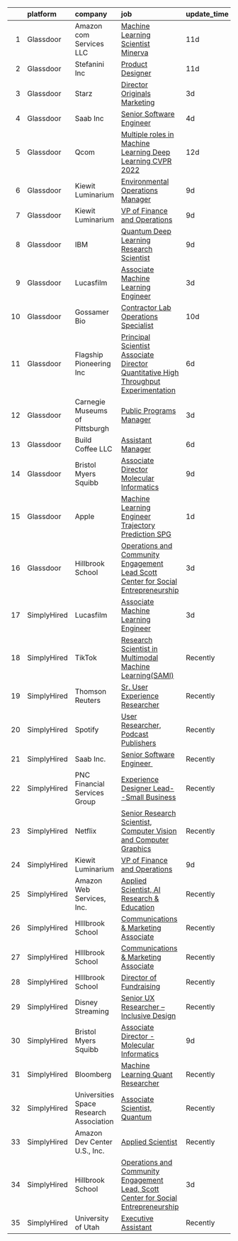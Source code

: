 

|    | platform    | company                                 | job                                                                                                                                                                                                                                                                                                                                                                                                                                                                                                                                                                                                                                                                                                                                                                                                                                                                                                                                                                                                                                                                                                                          | update_time   | location                      |
|---:|:------------|:----------------------------------------|:-----------------------------------------------------------------------------------------------------------------------------------------------------------------------------------------------------------------------------------------------------------------------------------------------------------------------------------------------------------------------------------------------------------------------------------------------------------------------------------------------------------------------------------------------------------------------------------------------------------------------------------------------------------------------------------------------------------------------------------------------------------------------------------------------------------------------------------------------------------------------------------------------------------------------------------------------------------------------------------------------------------------------------------------------------------------------------------------------------------------------------|:--------------|:------------------------------|
|  1 | Glassdoor   | Amazon com Services LLC                 | [Machine Learning Scientist  Minerva](https://www.glassdoor.com/partner/jobListing.htm?pos=111&ao=1136043&s=58&guid=00000181329b06c48b31a4da23d7cd18&src=GD_JOB_AD&t=SR&vt=w&cs=1_d3d41f17&cb=1654411429769&jobListingId=1007887659198&jrtk=3-0-1g4p9m1n9r056801-1g4p9m1no2hse000-72f20929e6efdf50-)                                                                                                                                                                                                                                                                                                                                                                                                                                                                                                                                                                                                                                                                                                                                                                                                                         | 11d           | San Diego, CA                 |
|  2 | Glassdoor   | Stefanini  Inc                          | [Product Designer](https://www.glassdoor.com/partner/jobListing.htm?pos=109&ao=1136043&s=58&guid=00000181329b06c48b31a4da23d7cd18&src=GD_JOB_AD&t=SR&vt=w&ea=1&cs=1_8aa17b98&cb=1654411429769&jobListingId=1007890544709&jrtk=3-0-1g4p9m1n9r056801-1g4p9m1no2hse000-640649f03ce3bf6b-)                                                                                                                                                                                                                                                                                                                                                                                                                                                                                                                                                                                                                                                                                                                                                                                                                                       | 11d           | Dearborn, MI                  |
|  3 | Glassdoor   | Starz                                   | [Director  Originals Marketing](https://www.glassdoor.com/partner/jobListing.htm?pos=115&ao=1136043&s=58&guid=00000181329b06c48b31a4da23d7cd18&src=GD_JOB_AD&t=SR&vt=w&cs=1_5e035502&cb=1654411429769&jobListingId=1007908906471&jrtk=3-0-1g4p9m1n9r056801-1g4p9m1no2hse000-58fb49e46bb652c3-)                                                                                                                                                                                                                                                                                                                                                                                                                                                                                                                                                                                                                                                                                                                                                                                                                               | 3d            | Santa Monica, CA              |
|  4 | Glassdoor   | Saab Inc                                | [Senior Software Engineer  ](https://www.glassdoor.com/partner/jobListing.htm?pos=116&ao=1136043&s=58&guid=00000181329b06c48b31a4da23d7cd18&src=GD_JOB_AD&t=SR&vt=w&cs=1_75e59cdb&cb=1654411429769&jobListingId=1007906668474&jrtk=3-0-1g4p9m1n9r056801-1g4p9m1no2hse000-852065b7880b0916-)                                                                                                                                                                                                                                                                                                                                                                                                                                                                                                                                                                                                                                                                                                                                                                                                                                  | 4d            | New York State                |
|  5 | Glassdoor   | Qcom                                    | [Multiple roles in Machine Learning   Deep Learning  CVPR 2022 ](https://www.glassdoor.com/partner/jobListing.htm?pos=114&ao=1136043&s=58&guid=00000181329b06c48b31a4da23d7cd18&src=GD_JOB_AD&t=SR&vt=w&cs=1_057a56df&cb=1654411429769&jobListingId=1007887421179&jrtk=3-0-1g4p9m1n9r056801-1g4p9m1no2hse000-263a29d0a34c1717-)                                                                                                                                                                                                                                                                                                                                                                                                                                                                                                                                                                                                                                                                                                                                                                                              | 12d           | San Diego, CA                 |
|  6 | Glassdoor   | Kiewit Luminarium                       | [Environmental Operations Manager](https://www.glassdoor.com/partner/jobListing.htm?pos=112&ao=1136043&s=58&guid=00000181329b06c48b31a4da23d7cd18&src=GD_JOB_AD&t=SR&vt=w&ea=1&cs=1_b13efb70&cb=1654411429769&jobListingId=1007895527797&jrtk=3-0-1g4p9m1n9r056801-1g4p9m1no2hse000-42d49a60401ea9f8-)                                                                                                                                                                                                                                                                                                                                                                                                                                                                                                                                                                                                                                                                                                                                                                                                                       | 9d            | Omaha, NE                     |
|  7 | Glassdoor   | Kiewit Luminarium                       | [VP of Finance and Operations](https://www.glassdoor.com/partner/jobListing.htm?pos=102&ao=1136043&s=58&guid=00000181329b06c48b31a4da23d7cd18&src=GD_JOB_AD&t=SR&vt=w&ea=1&cs=1_0c57d32f&cb=1654411429768&jobListingId=1007895569061&jrtk=3-0-1g4p9m1n9r056801-1g4p9m1no2hse000-462fd0bf686a3b43-)                                                                                                                                                                                                                                                                                                                                                                                                                                                                                                                                                                                                                                                                                                                                                                                                                           | 9d            | Omaha, NE                     |
|  8 | Glassdoor   | IBM                                     | [Quantum Deep Learning Research Scientist](https://www.glassdoor.com/partner/jobListing.htm?pos=104&ao=1136043&s=58&guid=00000181329b06c48b31a4da23d7cd18&src=GD_JOB_AD&t=SR&vt=w&cs=1_6bcc3074&cb=1654411429768&jobListingId=1007894691771&jrtk=3-0-1g4p9m1n9r056801-1g4p9m1no2hse000-b1ba810f1356763d-)                                                                                                                                                                                                                                                                                                                                                                                                                                                                                                                                                                                                                                                                                                                                                                                                                    | 9d            | Yorktown Heights, NY          |
|  9 | Glassdoor   | Lucasfilm                               | [Associate Machine Learning Engineer](https://www.glassdoor.com/partner/jobListing.htm?pos=103&ao=1136043&s=58&guid=00000181329b06c48b31a4da23d7cd18&src=GD_JOB_AD&t=SR&vt=w&cs=1_f80e5051&cb=1654411429768&jobListingId=1007909774184&jrtk=3-0-1g4p9m1n9r056801-1g4p9m1no2hse000-365b1ae98bce8469-)                                                                                                                                                                                                                                                                                                                                                                                                                                                                                                                                                                                                                                                                                                                                                                                                                         | 3d            | San Francisco, CA             |
| 10 | Glassdoor   | Gossamer Bio                            | [Contractor   Lab Operations Specialist](https://www.glassdoor.com/partner/jobListing.htm?pos=108&ao=1136043&s=58&guid=00000181329b06c48b31a4da23d7cd18&src=GD_JOB_AD&t=SR&vt=w&cs=1_da1d68b9&cb=1654411429768&jobListingId=1007892564369&jrtk=3-0-1g4p9m1n9r056801-1g4p9m1no2hse000-9624ad3889ce0af5-)                                                                                                                                                                                                                                                                                                                                                                                                                                                                                                                                                                                                                                                                                                                                                                                                                      | 10d           | San Diego, CA                 |
| 11 | Glassdoor   | Flagship Pioneering  Inc                | [Principal Scientist Associate Director   Quantitative High Throughput Experimentation](https://www.glassdoor.com/partner/jobListing.htm?pos=113&ao=1136043&s=58&guid=00000181329b06c48b31a4da23d7cd18&src=GD_JOB_AD&t=SR&vt=w&ea=1&cs=1_06e5b1fe&cb=1654411429769&jobListingId=1007900532807&jrtk=3-0-1g4p9m1n9r056801-1g4p9m1no2hse000-2d9f0c70f7af0eb6-)                                                                                                                                                                                                                                                                                                                                                                                                                                                                                                                                                                                                                                                                                                                                                                  | 6d            | Boston, MA                    |
| 12 | Glassdoor   | Carnegie Museums of Pittsburgh          | [Public Programs Manager](https://www.glassdoor.com/partner/jobListing.htm?pos=106&ao=1136043&s=58&guid=00000181329b06c48b31a4da23d7cd18&src=GD_JOB_AD&t=SR&vt=w&ea=1&cs=1_29eae65d&cb=1654411429768&jobListingId=1007910029035&jrtk=3-0-1g4p9m1n9r056801-1g4p9m1no2hse000-036637ca65140636-)                                                                                                                                                                                                                                                                                                                                                                                                                                                                                                                                                                                                                                                                                                                                                                                                                                | 3d            | Pittsburgh, PA                |
| 13 | Glassdoor   | Build Coffee  LLC                       | [Assistant Manager](https://www.glassdoor.com/partner/jobListing.htm?pos=110&ao=1136043&s=58&guid=00000181329b06c48b31a4da23d7cd18&src=GD_JOB_AD&t=SR&vt=w&ea=1&cs=1_7f496570&cb=1654411429769&jobListingId=1007900953430&jrtk=3-0-1g4p9m1n9r056801-1g4p9m1no2hse000-536472d66396fe2d-)                                                                                                                                                                                                                                                                                                                                                                                                                                                                                                                                                                                                                                                                                                                                                                                                                                      | 6d            | Chicago, IL                   |
| 14 | Glassdoor   | Bristol Myers Squibb                    | [Associate Director   Molecular Informatics](https://www.glassdoor.com/partner/jobListing.htm?pos=101&ao=1110586&s=58&guid=00000181329b06c48b31a4da23d7cd18&src=GD_JOB_AD&t=SR&vt=w&cs=1_ea575f84&cb=1654411429768&jobListingId=1007894892655&cpc=8795CF9063CD573D&jrtk=3-0-1g4p9m1n9r056801-1g4p9m1no2hse000-22e90be04da4728a--6NYlbfkN0C8DhssTksZ4tAWhh8LVIFF2qionQVVpONm6qYGpiaOibL6AWqRAWV4s3fVoN5Gmbairt6cAr-i83sx3lOZ5CZ7FihJs8xsxY_yIcGa_BW0NR0DCjZ_Zj9In9SGxOxX6o1ISNoBzgs_apSZFzSEFFZcdp9QT0KuSceKOS6qrIWj5AkyKl5hiflA_ItqW6Jh3a1RfB8sq3M47_kebDx-WP8LuTNVQOwuCQcJZd7i2Ruh2TorvMqklIXeTWBvKt5ZimAKyFBICC3e_MUJSA-u4NOCYvUVvrkfto0izrU2D3a1Cr2g14HFrIrs4lHd4lCkgSciFFGNFWieHIfDVlDKFWL0hMCm_G-bA1K5ekdicKbwKjm6jG13SO2yhje-y7mpGZBd7Fld-e6ihcW5drMFDuB3oRupDUv6-TtKiH4ASjEAS2oD5rNqH9CYEEOPwk2_6cA_yG9eM8V7ZLfT_DQG-JeQXGvGCtwc5WPtcnsyfi2bmDNfj3o4Ao9mFo4LCf5Idq5bhME5hV-HrMNyJxeGjUclqMtw4lMPSr5aw9nb0DXMpL0jk6lmxyfbeGKljO_lshqlP0ASgTsrPKgQl9YAttt_mCs-2vyVhD-F2n3Ok_LEB8Gu7wFHWxmHYpJO39wHBmF2U0o4RILAmXjWnhvu6YNSpKnU704KWj5W8ESv71mP7nzOZ6tWtC_AUakg5C3ba4MgnfQ08qjX4bfK_M2mTxGwShaczQfPRYeCA4wHotdpeg%3D%3D) | 9d            | Cambridge, MA                 |
| 15 | Glassdoor   | Apple                                   | [Machine Learning Engineer  Trajectory Prediction   SPG](https://www.glassdoor.com/partner/jobListing.htm?pos=105&ao=1136043&s=58&guid=00000181329b06c48b31a4da23d7cd18&src=GD_JOB_AD&t=SR&vt=w&cs=1_b60c7dbc&cb=1654411429768&jobListingId=1007917362833&jrtk=3-0-1g4p9m1n9r056801-1g4p9m1no2hse000-978dd6b7be1086c0-)                                                                                                                                                                                                                                                                                                                                                                                                                                                                                                                                                                                                                                                                                                                                                                                                      | 1d            | Cupertino, CA                 |
| 16 | Glassdoor   | Hillbrook School                        | [Operations and Community Engagement Lead  Scott Center for Social Entrepreneurship](https://www.glassdoor.com/partner/jobListing.htm?pos=107&ao=1136043&s=58&guid=00000181329b06c48b31a4da23d7cd18&src=GD_JOB_AD&t=SR&vt=w&cs=1_499d3969&cb=1654411429768&jobListingId=1007910970763&jrtk=3-0-1g4p9m1n9r056801-1g4p9m1no2hse000-76fed38aa6d171ab-)                                                                                                                                                                                                                                                                                                                                                                                                                                                                                                                                                                                                                                                                                                                                                                          | 3d            | Los Gatos, CA                 |
| 17 | SimplyHired | Lucasfilm                               | [Associate Machine Learning Engineer](https://www.simplyhired.com/job/XJTtzorP-cvC9W-T4C3Nbsj0BMgIlQp6ZwvKdhPLZqUll3uPYTuIAQ?q=generative+art)                                                                                                                                                                                                                                                                                                                                                                                                                                                                                                                                                                                                                                                                                                                                                                                                                                                                                                                                                                               | 3d            | San Francisco, CA             |
| 18 | SimplyHired | TikTok                                  | [Research Scientist in Multimodal Machine Learning(SAMI)](https://www.simplyhired.com/job/RF--uSNk78LTA34ef1bdiu0pKLt4Pi-ymnvln8G5Tt04yDFByn9e0w?q=generative+art)                                                                                                                                                                                                                                                                                                                                                                                                                                                                                                                                                                                                                                                                                                                                                                                                                                                                                                                                                           | Recently      | Mountain View, CA +1 location |
| 19 | SimplyHired | Thomson Reuters                         | [Sr. User Experience Researcher](https://www.simplyhired.com/job/r_CrIp-pPQ60LozSxKK_YB1n1eIUpCg43g5B_mQR-4GSOQJQ0EnZBQ?q=generative+art)                                                                                                                                                                                                                                                                                                                                                                                                                                                                                                                                                                                                                                                                                                                                                                                                                                                                                                                                                                                    | Recently      | Eagan, MN                     |
| 20 | SimplyHired | Spotify                                 | [User Researcher, Podcast Publishers](https://www.simplyhired.com/job/EzVMIseMCZYSeAe8tUzdjtWjHJ-Wvq5BdgEd8_u_SRAJIPadQ5NJFw?q=generative+art)                                                                                                                                                                                                                                                                                                                                                                                                                                                                                                                                                                                                                                                                                                                                                                                                                                                                                                                                                                               | Recently      | New York, NY                  |
| 21 | SimplyHired | Saab Inc.                               | [Senior Software Engineer ﻿](https://www.simplyhired.com/job/XGxxSbi_pQmghBTdNfKG3BCaBxwKkfnYwjhpRjm-rIVPcxLAmzaDCg?q=generative+art)                                                                                                                                                                                                                                                                                                                                                                                                                                                                                                                                                                                                                                                                                                                                                                                                                                                                                                                                                                                        | Recently      | Remote                        |
| 22 | SimplyHired | PNC Financial Services Group            | [Experience Designer Lead--Small Business](https://www.simplyhired.com/job/JXa9DJ3AOPdtSnwCNnkx0GDIkDCzCfvBWMlbF3ho8e7LITo3w1Ot6A?q=generative+art)                                                                                                                                                                                                                                                                                                                                                                                                                                                                                                                                                                                                                                                                                                                                                                                                                                                                                                                                                                          | Recently      | Pittsburgh, PA                |
| 23 | SimplyHired | Netflix                                 | [Senior Research Scientist, Computer Vision and Computer Graphics](https://www.simplyhired.com/job/maodeJEt1f48bOZXefNYd3Eodsbh2sgdyn322dyZBoxR5Gonseaxow?q=generative+art)                                                                                                                                                                                                                                                                                                                                                                                                                                                                                                                                                                                                                                                                                                                                                                                                                                                                                                                                                  | Recently      | Los Gatos, CA                 |
| 24 | SimplyHired | Kiewit Luminarium                       | [VP of Finance and Operations](https://www.simplyhired.com/job/39d6j0Bc8q9AwjtQz9RgQAX4fVkA7HjfoPt5YGAK9ooVvRLcBRUqcg?q=generative+art)                                                                                                                                                                                                                                                                                                                                                                                                                                                                                                                                                                                                                                                                                                                                                                                                                                                                                                                                                                                      | 9d            | Omaha, NE                     |
| 25 | SimplyHired | Amazon Web Services, Inc.               | [Applied Scientist, AI Research & Education](https://www.simplyhired.com/job/wp8WATIT-1HS79JLc1taJVF6CSyWTVYSS5J_PIlVAhf59IQ9U1vGWw?q=generative+art)                                                                                                                                                                                                                                                                                                                                                                                                                                                                                                                                                                                                                                                                                                                                                                                                                                                                                                                                                                        | Recently      | Santa Clara, CA               |
| 26 | SimplyHired | HIllbrook School                        | [Communications & Marketing Associate](https://www.simplyhired.com/job/2MBebvIOj_Hp5gq3FFNayjvwoxn4Pb440_8DT_CXG_1WV2F-P3BN4Q?q=generative+art)                                                                                                                                                                                                                                                                                                                                                                                                                                                                                                                                                                                                                                                                                                                                                                                                                                                                                                                                                                              | Recently      | Los Gatos, CA                 |
| 27 | SimplyHired | HIllbrook School                        | [Communications & Marketing Associate](https://www.simplyhired.com/job/2MBebvIOj_Hp5gq3FFNayjvwoxn4Pb440_8DT_CXG_1WV2F-P3BN4Q?q=generative+art)                                                                                                                                                                                                                                                                                                                                                                                                                                                                                                                                                                                                                                                                                                                                                                                                                                                                                                                                                                              | Recently      | Los Gatos, CA                 |
| 28 | SimplyHired | HIllbrook School                        | [Director of Fundraising](https://www.simplyhired.com/job/ENKUisqEPyXa1cUA81a4-YhdtzebfyE0gA8nVSY6VQ4HA2qzcaOKGg?q=generative+art)                                                                                                                                                                                                                                                                                                                                                                                                                                                                                                                                                                                                                                                                                                                                                                                                                                                                                                                                                                                           | Recently      | Los Gatos, CA                 |
| 29 | SimplyHired | Disney Streaming                        | [Senior UX Researcher – Inclusive Design](https://www.simplyhired.com/job/RAZ7KmP0s5ZxA1-vecnyB9VkufxwIgWazNIW97r0gQtq_zVckZa9tQ?q=generative+art)                                                                                                                                                                                                                                                                                                                                                                                                                                                                                                                                                                                                                                                                                                                                                                                                                                                                                                                                                                           | Recently      | San Francisco, CA             |
| 30 | SimplyHired | Bristol Myers Squibb                    | [Associate Director - Molecular Informatics](https://www.simplyhired.com/job/QtWWkNjz_Cu3ZIEtJ0B9sthqkeZ5MfHKqpcgho2hq4l3uGmX674F0Q?q=generative+art)                                                                                                                                                                                                                                                                                                                                                                                                                                                                                                                                                                                                                                                                                                                                                                                                                                                                                                                                                                        | 9d            | San Diego, CA                 |
| 31 | SimplyHired | Bloomberg                               | [Machine Learning Quant Researcher](https://www.simplyhired.com/job/VPoBWZeqtsL_I-8lUeUVH-XyL3kFT6mMxT20wo9--CNiv9Uav37p5Q?q=generative+art)                                                                                                                                                                                                                                                                                                                                                                                                                                                                                                                                                                                                                                                                                                                                                                                                                                                                                                                                                                                 | Recently      | New York, NY                  |
| 32 | SimplyHired | Universities Space Research Association | [Associate Scientist, Quantum](https://www.simplyhired.com/job/A_kNwmPauICIfo5Qu5V7PVE0zdmhMpn6G33lWYk4RtzR6S2AfVqQ5A?q=generative+art)                                                                                                                                                                                                                                                                                                                                                                                                                                                                                                                                                                                                                                                                                                                                                                                                                                                                                                                                                                                      | Recently      | Mountain View, CA             |
| 33 | SimplyHired | Amazon Dev Center U.S., Inc.            | [Applied Scientist](https://www.simplyhired.com/job/qMAWVPVKFjadrW41RZEeHkQ3rOzVAxWjrc4w_nK0Bephd9BmWrgC2g?q=generative+art)                                                                                                                                                                                                                                                                                                                                                                                                                                                                                                                                                                                                                                                                                                                                                                                                                                                                                                                                                                                                 | Recently      | Sunnyvale, CA                 |
| 34 | SimplyHired | Hillbrook School                        | [Operations and Community Engagement Lead, Scott Center for Social Entrepreneurship](https://www.simplyhired.com/job/z518zOziTNvDsDnOmLmKPaB8XxVTWZxqEmrmJkwV0aJYN2LKp1iutw?q=generative+art)                                                                                                                                                                                                                                                                                                                                                                                                                                                                                                                                                                                                                                                                                                                                                                                                                                                                                                                                | 3d            | Los Gatos, CA                 |
| 35 | SimplyHired | University of Utah                      | [Executive Assistant](https://www.simplyhired.com/job/mKtja7N_j7m2q8I6vNLMnZ_20xMdRHj0GNa-gNKEE1fIBJvh_Q_d0Q?q=generative+art)                                                                                                                                                                                                                                                                                                                                                                                                                                                                                                                                                                                                                                                                                                                                                                                                                                                                                                                                                                                               | Recently      | Salt Lake City, UT            |